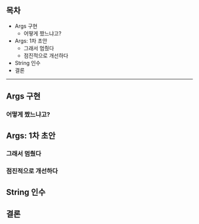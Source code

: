 ## 목차
+ Args 구현
  + 어떻게 짰느냐고?
+ Args: 1차 초안
  + 그래서 멈췄다
  + 점진적으로 개선하다
+ String 인수
+ 결론

----
## Args 구현

### 어떻게 짰느냐고?

## Args: 1차 초안

### 그래서 멈췄다

### 점진적으로 개선하다

## String 인수

## 결론

